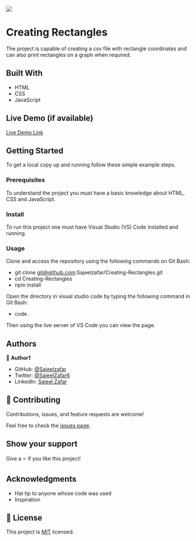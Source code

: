 ![](https://img.shields.io/badge/Microverse-blueviolet)

# Creating Rectangles

The project is capable of creating a csv file with rectangle coordinates and can also print rectangles on a graph when required.


## Built With

- HTML
- CSS
- JavaScript

## Live Demo (if available)

[Live Demo Link](https://sajeelzafar.github.io/Creating-Rectangles/)

## Getting Started

To get a local copy up and running follow these simple example steps.

### Prerequisites

To understand the project you must have a basic knowledge about HTML, CSS and JavaScript.

### Install

To run this project one must have Visual Studio (VS) Code installed and running.

### Usage

Clone and access the repository using the following commands on Git Bash:
- git clone git@github.com:Sajeelzafar/Creating-Rectangles.git
- cd Creating-Rectangles
- npm install

Open the directory in visual studio code by typing the following command in Git Bash:
- code .

Then using the live server of VS Code you can view the page.

## Authors

👤 **Author1**

- GitHub:  [@Sajeelzafar](https://github.com/Sajeelzafar)
- Twitter: [@SajeelZafar6](https://twitter.com/SajeelZafar6)
- LinkedIn: [Sajeel Zafar](https://www.linkedin.com/in/sajeelzafar/)

## 🤝 Contributing

Contributions, issues, and feature requests are welcome!

Feel free to check the [issues page](../../issues/).

## Show your support

Give a ⭐️ if you like this project!

## Acknowledgments

- Hat tip to anyone whose code was used
- Inspiration

## 📝 License

This project is [MIT](./LICENSE) licensed.
